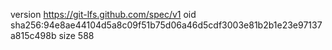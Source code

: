 version https://git-lfs.github.com/spec/v1
oid sha256:94e8ae44104d5a8c09f51b75d06a46d5cdf3003e81b2b1e23e97137a815c498b
size 588
